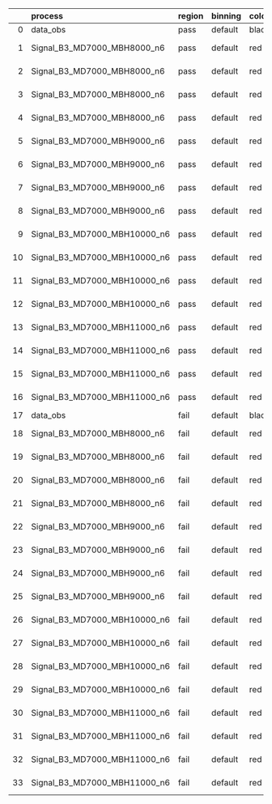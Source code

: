 |    | process                      | region   | binning   | color   | process_type   |   scale | variation   | source_filename                                                       | source_histname    | alias                        | title     |   combine_idx |     lnN |   shapes | syst_type   | direction   | variation_alias   |
|---:|:-----------------------------|:---------|:----------|:--------|:---------------|--------:|:------------|:----------------------------------------------------------------------|:-------------------|:-----------------------------|:----------|--------------:|--------:|---------:|:------------|:------------|:------------------|
|  0 | data_obs                     | pass     | default   | black   | DATA           |       1 | nominal     | ./histograms_for_2DAlphabet_v18//BH_Data.root                         | hpass              | Data                         | Data      |           nan | nan     |      nan | nan         | nan         | nan               |
|  1 | Signal_B3_MD7000_MBH8000_n6  | pass     | default   | red     | SIGNAL         |       1 | lumi        | ./histograms_for_2DAlphabet_v18//BH_Signal_B3_MD7000_MBH8000_n6.root  | hpass              | Signal_B3_MD7000_MBH8000_n6  | BH signal |           nan |   1.016 |      nan | lnN         | nan         | nan               |
|  2 | Signal_B3_MD7000_MBH8000_n6  | pass     | default   | red     | SIGNAL         |       1 | SVM         | ./histograms_for_2DAlphabet_v18//BH_Signal_B3_MD7000_MBH8000_n6.root  | hpass_SVMsyst_up   | Signal_B3_MD7000_MBH8000_n6  | BH signal |           nan | nan     |        1 | shapes      | Up          | SVMsyst           |
|  3 | Signal_B3_MD7000_MBH8000_n6  | pass     | default   | red     | SIGNAL         |       1 | SVM         | ./histograms_for_2DAlphabet_v18//BH_Signal_B3_MD7000_MBH8000_n6.root  | hpass_SVMsyst_down | Signal_B3_MD7000_MBH8000_n6  | BH signal |           nan | nan     |        1 | shapes      | Down        | SVMsyst           |
|  4 | Signal_B3_MD7000_MBH8000_n6  | pass     | default   | red     | SIGNAL         |       1 | nominal     | ./histograms_for_2DAlphabet_v18//BH_Signal_B3_MD7000_MBH8000_n6.root  | hpass              | Signal_B3_MD7000_MBH8000_n6  | BH signal |           nan | nan     |      nan | nan         | nan         | nan               |
|  5 | Signal_B3_MD7000_MBH9000_n6  | pass     | default   | red     | SIGNAL         |       1 | lumi        | ./histograms_for_2DAlphabet_v18//BH_Signal_B3_MD7000_MBH9000_n6.root  | hpass              | Signal_B3_MD7000_MBH9000_n6  | BH signal |           nan |   1.016 |      nan | lnN         | nan         | nan               |
|  6 | Signal_B3_MD7000_MBH9000_n6  | pass     | default   | red     | SIGNAL         |       1 | SVM         | ./histograms_for_2DAlphabet_v18//BH_Signal_B3_MD7000_MBH9000_n6.root  | hpass_SVMsyst_up   | Signal_B3_MD7000_MBH9000_n6  | BH signal |           nan | nan     |        1 | shapes      | Up          | SVMsyst           |
|  7 | Signal_B3_MD7000_MBH9000_n6  | pass     | default   | red     | SIGNAL         |       1 | SVM         | ./histograms_for_2DAlphabet_v18//BH_Signal_B3_MD7000_MBH9000_n6.root  | hpass_SVMsyst_down | Signal_B3_MD7000_MBH9000_n6  | BH signal |           nan | nan     |        1 | shapes      | Down        | SVMsyst           |
|  8 | Signal_B3_MD7000_MBH9000_n6  | pass     | default   | red     | SIGNAL         |       1 | nominal     | ./histograms_for_2DAlphabet_v18//BH_Signal_B3_MD7000_MBH9000_n6.root  | hpass              | Signal_B3_MD7000_MBH9000_n6  | BH signal |           nan | nan     |      nan | nan         | nan         | nan               |
|  9 | Signal_B3_MD7000_MBH10000_n6 | pass     | default   | red     | SIGNAL         |       1 | lumi        | ./histograms_for_2DAlphabet_v18//BH_Signal_B3_MD7000_MBH10000_n6.root | hpass              | Signal_B3_MD7000_MBH10000_n6 | BH signal |           nan |   1.016 |      nan | lnN         | nan         | nan               |
| 10 | Signal_B3_MD7000_MBH10000_n6 | pass     | default   | red     | SIGNAL         |       1 | SVM         | ./histograms_for_2DAlphabet_v18//BH_Signal_B3_MD7000_MBH10000_n6.root | hpass_SVMsyst_up   | Signal_B3_MD7000_MBH10000_n6 | BH signal |           nan | nan     |        1 | shapes      | Up          | SVMsyst           |
| 11 | Signal_B3_MD7000_MBH10000_n6 | pass     | default   | red     | SIGNAL         |       1 | SVM         | ./histograms_for_2DAlphabet_v18//BH_Signal_B3_MD7000_MBH10000_n6.root | hpass_SVMsyst_down | Signal_B3_MD7000_MBH10000_n6 | BH signal |           nan | nan     |        1 | shapes      | Down        | SVMsyst           |
| 12 | Signal_B3_MD7000_MBH10000_n6 | pass     | default   | red     | SIGNAL         |       1 | nominal     | ./histograms_for_2DAlphabet_v18//BH_Signal_B3_MD7000_MBH10000_n6.root | hpass              | Signal_B3_MD7000_MBH10000_n6 | BH signal |           nan | nan     |      nan | nan         | nan         | nan               |
| 13 | Signal_B3_MD7000_MBH11000_n6 | pass     | default   | red     | SIGNAL         |       1 | lumi        | ./histograms_for_2DAlphabet_v18//BH_Signal_B3_MD7000_MBH11000_n6.root | hpass              | Signal_B3_MD7000_MBH11000_n6 | BH signal |           nan |   1.016 |      nan | lnN         | nan         | nan               |
| 14 | Signal_B3_MD7000_MBH11000_n6 | pass     | default   | red     | SIGNAL         |       1 | SVM         | ./histograms_for_2DAlphabet_v18//BH_Signal_B3_MD7000_MBH11000_n6.root | hpass_SVMsyst_up   | Signal_B3_MD7000_MBH11000_n6 | BH signal |           nan | nan     |        1 | shapes      | Up          | SVMsyst           |
| 15 | Signal_B3_MD7000_MBH11000_n6 | pass     | default   | red     | SIGNAL         |       1 | SVM         | ./histograms_for_2DAlphabet_v18//BH_Signal_B3_MD7000_MBH11000_n6.root | hpass_SVMsyst_down | Signal_B3_MD7000_MBH11000_n6 | BH signal |           nan | nan     |        1 | shapes      | Down        | SVMsyst           |
| 16 | Signal_B3_MD7000_MBH11000_n6 | pass     | default   | red     | SIGNAL         |       1 | nominal     | ./histograms_for_2DAlphabet_v18//BH_Signal_B3_MD7000_MBH11000_n6.root | hpass              | Signal_B3_MD7000_MBH11000_n6 | BH signal |           nan | nan     |      nan | nan         | nan         | nan               |
| 17 | data_obs                     | fail     | default   | black   | DATA           |       1 | nominal     | ./histograms_for_2DAlphabet_v18//BH_Data.root                         | hfail              | Data                         | Data      |           nan | nan     |      nan | nan         | nan         | nan               |
| 18 | Signal_B3_MD7000_MBH8000_n6  | fail     | default   | red     | SIGNAL         |       1 | lumi        | ./histograms_for_2DAlphabet_v18//BH_Signal_B3_MD7000_MBH8000_n6.root  | hfail              | Signal_B3_MD7000_MBH8000_n6  | BH signal |           nan |   1.016 |      nan | lnN         | nan         | nan               |
| 19 | Signal_B3_MD7000_MBH8000_n6  | fail     | default   | red     | SIGNAL         |       1 | SVM         | ./histograms_for_2DAlphabet_v18//BH_Signal_B3_MD7000_MBH8000_n6.root  | hfail_SVMsyst_up   | Signal_B3_MD7000_MBH8000_n6  | BH signal |           nan | nan     |        1 | shapes      | Up          | SVMsyst           |
| 20 | Signal_B3_MD7000_MBH8000_n6  | fail     | default   | red     | SIGNAL         |       1 | SVM         | ./histograms_for_2DAlphabet_v18//BH_Signal_B3_MD7000_MBH8000_n6.root  | hfail_SVMsyst_down | Signal_B3_MD7000_MBH8000_n6  | BH signal |           nan | nan     |        1 | shapes      | Down        | SVMsyst           |
| 21 | Signal_B3_MD7000_MBH8000_n6  | fail     | default   | red     | SIGNAL         |       1 | nominal     | ./histograms_for_2DAlphabet_v18//BH_Signal_B3_MD7000_MBH8000_n6.root  | hfail              | Signal_B3_MD7000_MBH8000_n6  | BH signal |           nan | nan     |      nan | nan         | nan         | nan               |
| 22 | Signal_B3_MD7000_MBH9000_n6  | fail     | default   | red     | SIGNAL         |       1 | lumi        | ./histograms_for_2DAlphabet_v18//BH_Signal_B3_MD7000_MBH9000_n6.root  | hfail              | Signal_B3_MD7000_MBH9000_n6  | BH signal |           nan |   1.016 |      nan | lnN         | nan         | nan               |
| 23 | Signal_B3_MD7000_MBH9000_n6  | fail     | default   | red     | SIGNAL         |       1 | SVM         | ./histograms_for_2DAlphabet_v18//BH_Signal_B3_MD7000_MBH9000_n6.root  | hfail_SVMsyst_up   | Signal_B3_MD7000_MBH9000_n6  | BH signal |           nan | nan     |        1 | shapes      | Up          | SVMsyst           |
| 24 | Signal_B3_MD7000_MBH9000_n6  | fail     | default   | red     | SIGNAL         |       1 | SVM         | ./histograms_for_2DAlphabet_v18//BH_Signal_B3_MD7000_MBH9000_n6.root  | hfail_SVMsyst_down | Signal_B3_MD7000_MBH9000_n6  | BH signal |           nan | nan     |        1 | shapes      | Down        | SVMsyst           |
| 25 | Signal_B3_MD7000_MBH9000_n6  | fail     | default   | red     | SIGNAL         |       1 | nominal     | ./histograms_for_2DAlphabet_v18//BH_Signal_B3_MD7000_MBH9000_n6.root  | hfail              | Signal_B3_MD7000_MBH9000_n6  | BH signal |           nan | nan     |      nan | nan         | nan         | nan               |
| 26 | Signal_B3_MD7000_MBH10000_n6 | fail     | default   | red     | SIGNAL         |       1 | lumi        | ./histograms_for_2DAlphabet_v18//BH_Signal_B3_MD7000_MBH10000_n6.root | hfail              | Signal_B3_MD7000_MBH10000_n6 | BH signal |           nan |   1.016 |      nan | lnN         | nan         | nan               |
| 27 | Signal_B3_MD7000_MBH10000_n6 | fail     | default   | red     | SIGNAL         |       1 | SVM         | ./histograms_for_2DAlphabet_v18//BH_Signal_B3_MD7000_MBH10000_n6.root | hfail_SVMsyst_up   | Signal_B3_MD7000_MBH10000_n6 | BH signal |           nan | nan     |        1 | shapes      | Up          | SVMsyst           |
| 28 | Signal_B3_MD7000_MBH10000_n6 | fail     | default   | red     | SIGNAL         |       1 | SVM         | ./histograms_for_2DAlphabet_v18//BH_Signal_B3_MD7000_MBH10000_n6.root | hfail_SVMsyst_down | Signal_B3_MD7000_MBH10000_n6 | BH signal |           nan | nan     |        1 | shapes      | Down        | SVMsyst           |
| 29 | Signal_B3_MD7000_MBH10000_n6 | fail     | default   | red     | SIGNAL         |       1 | nominal     | ./histograms_for_2DAlphabet_v18//BH_Signal_B3_MD7000_MBH10000_n6.root | hfail              | Signal_B3_MD7000_MBH10000_n6 | BH signal |           nan | nan     |      nan | nan         | nan         | nan               |
| 30 | Signal_B3_MD7000_MBH11000_n6 | fail     | default   | red     | SIGNAL         |       1 | lumi        | ./histograms_for_2DAlphabet_v18//BH_Signal_B3_MD7000_MBH11000_n6.root | hfail              | Signal_B3_MD7000_MBH11000_n6 | BH signal |           nan |   1.016 |      nan | lnN         | nan         | nan               |
| 31 | Signal_B3_MD7000_MBH11000_n6 | fail     | default   | red     | SIGNAL         |       1 | SVM         | ./histograms_for_2DAlphabet_v18//BH_Signal_B3_MD7000_MBH11000_n6.root | hfail_SVMsyst_up   | Signal_B3_MD7000_MBH11000_n6 | BH signal |           nan | nan     |        1 | shapes      | Up          | SVMsyst           |
| 32 | Signal_B3_MD7000_MBH11000_n6 | fail     | default   | red     | SIGNAL         |       1 | SVM         | ./histograms_for_2DAlphabet_v18//BH_Signal_B3_MD7000_MBH11000_n6.root | hfail_SVMsyst_down | Signal_B3_MD7000_MBH11000_n6 | BH signal |           nan | nan     |        1 | shapes      | Down        | SVMsyst           |
| 33 | Signal_B3_MD7000_MBH11000_n6 | fail     | default   | red     | SIGNAL         |       1 | nominal     | ./histograms_for_2DAlphabet_v18//BH_Signal_B3_MD7000_MBH11000_n6.root | hfail              | Signal_B3_MD7000_MBH11000_n6 | BH signal |           nan | nan     |      nan | nan         | nan         | nan               |